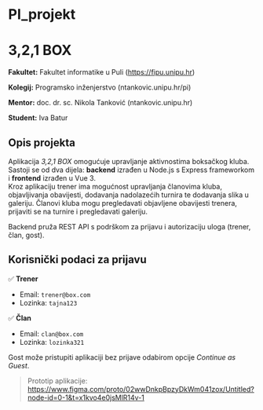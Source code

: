 # PI_projekt

# 3,2,1 BOX 

**Fakultet:** Fakultet informatike u Puli  (https://fipu.unipu.hr)

**Kolegij:** Programsko inženjerstvo (ntankovic.unipu.hr/pi)

**Mentor:** doc. dr. sc. Nikola Tanković (ntankovic.unipu.hr) 

**Student:** Iva Batur

## Opis projekta

Aplikacija *3,2,1 BOX* omogućuje upravljanje aktivnostima boksačkog kluba.  
Sastoji se od dva dijela: **backend** izrađen u Node.js s Express frameworkom i **frontend** izrađen u Vue 3.  
Kroz aplikaciju trener ima mogućnost upravljanja članovima kluba, objavljivanja obavijesti, dodavanja nadolazećih turnira te  dodavanja slika u galeriju.
Članovi kluba mogu pregledavati objavljene obavijesti trenera, prijaviti se na turnire i pregledavati galeriju.

Backend pruža REST API s podrškom za prijavu i autorizaciju uloga (trener, član, gost).

## Korisnički podaci za prijavu

✅ **Trener**  
- Email: `trener@box.com`  
- Lozinka: `tajna123`

✅ **Član**  
- Email: `clan@box.com`  
- Lozinka: `lozinka321`

Gost može pristupiti aplikaciji bez prijave odabirom opcije *Continue as Guest*.

> Prototip aplikacije: https://www.figma.com/proto/02wwDnkpBpzyDkWm041zox/Untitled?node-id=0-1&t=x1kvo4e0jsMlR14v-1

